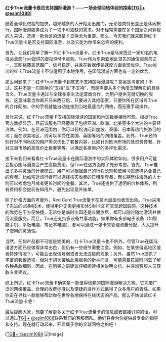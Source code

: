**红卡True流量卡是否支持国际漫游？——一场全球网络体验的探索[[TG💪+ @esim1088](https://t.me/s/esim1088)]**

随着全球化进程的加快，越来越多的人开始走出国门，无论是商务出差还是休闲旅行，国际漫游服务成为了一项不可或缺的需求。对于经常需要在多个国家之间穿梭的人来说，选择一款合适的流量卡显得尤为重要。那么，今天我们就来聊聊红卡True流量卡是否支持国际漫游，以及它能为你带来怎样的便利。

首先，让我们简单了解一下红卡True流量卡。红卡True是马来西亚一家知名的电信运营商True提供的虚拟SIM卡服务。True作为东南亚地区领先的通信服务商之一，其网络覆盖范围广、信号稳定，并且在数据传输速度方面表现优异。True推出的红卡True流量卡不仅适用于本地使用，在国际漫游方面也有一定的优势。

那么问题来了：红卡True流量卡到底支不支持国际漫游呢？答案是肯定的！不过，这并不是一句简单的“支持”或“不支持”，而是需要从多个角度去理解它的具体含义。True流量卡通过与全球多家主流运营商合作，为用户提供无缝切换的服务。这意味着当你离开马来西亚后，只要进入其他国家，只要你所在区域有True的合作网络，你的手机就能自动连接到当地最适合的网络，而无需手动操作。

具体来说，红卡True流量卡支持国际漫游的国家和地区数量相当可观。根据True官方数据显示，目前该服务已经覆盖了包括亚洲、欧洲、北美等多个大洲的主要经济体。例如，在亚洲范围内，你可以轻松访问新加坡、泰国、日本等热门旅游目的地；而在欧美地区，则可以享受在美国、英国等地的网络覆盖。此外，True还特别针对不同地区的用户需求优化了套餐内容，比如针对欧洲市场的低资费套餐、针对亚洲市场的高性价比套餐等等，以满足各类用户的多样化需求。

接下来我们来看看红卡True流量卡在国际漫游中的实际体验如何。很多用户可能会担心国际漫游会产生高额费用，但True在这方面做了充分考虑。首先，True推出了多种灵活的计费模式，用户可以根据自己的行程长短和使用习惯选择适合自己的套餐。比如短途旅行者可以选择按天收费的日租型套餐，而长期居住海外的人士则可以考虑包月或者更长时间的套餐。其次，True还提供了透明的价格体系，所有费用都会提前告知用户，避免出现意外账单。

除了价格方面的考量外，Red Card True流量卡在技术层面也表现出色。True采用了先进的eSIM技术，使得用户无需更换实体SIM卡即可实现跨国联网。这种技术的优势在于方便快捷，无论你是临时出国还是长期旅居，都可以随时随地激活并使用流量服务。而且，True还支持多设备共享功能，如果你有多部电子设备（如智能手机、平板电脑、笔记本电脑），都可以通过一张卡来管理流量分配，大大提升了使用的灵活性。

当然，任何产品都不可能是完美的，红卡True流量卡也不例外。尽管True在国际漫游方面已经做得非常出色，但仍有一些细节需要注意。例如，在某些偏远地区或者特殊情况下，可能会出现信号弱或者无法连接的现象；另外，虽然True提供了丰富的套餐选项，但对于初次接触此类服务的新手而言，可能需要花些时间去了解各种条款细则。因此，在购买之前建议仔细阅读相关说明文档，并咨询客服人员获取专业建议。

综上所述，红卡True流量卡确实是一款值得信赖的国际漫游解决方案。它凭借广泛的网络覆盖、合理的收费标准以及便捷的操作方式赢得了众多用户的青睐。如果你正在寻找一款能够帮助你在世界各地保持在线状态的产品，那么不妨试试红卡True流量卡吧！

最后提醒大家，想要了解更多关于红卡True流量卡的信息或者直接订购的话，可以通过[TG💪+ @esim1088](https://t.me/s/esim1088)联系我们的客服团队。他们将会为你提供最专业的指导和支持。现在就行动起来，开启属于你的全球网络之旅吧！

[[TG💪+ @esim1088](https://t.me/s/esim1088) ![Image](https://i.postimg.cc/4NQfJmqS/Snipaste-2025-05-13-00-14-12.png)]